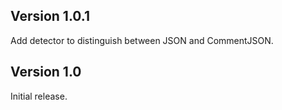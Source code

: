 ## Version 1.0.1

Add detector to distinguish between JSON and CommentJSON.

## Version 1.0

Initial release.
